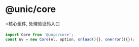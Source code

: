 # @unic/core
⭐️核心组件, 处理验证码入口

```javascript
import Core from '@unic/core';
const uv = new Core(el, option, onload(){}, onerror(){});
```